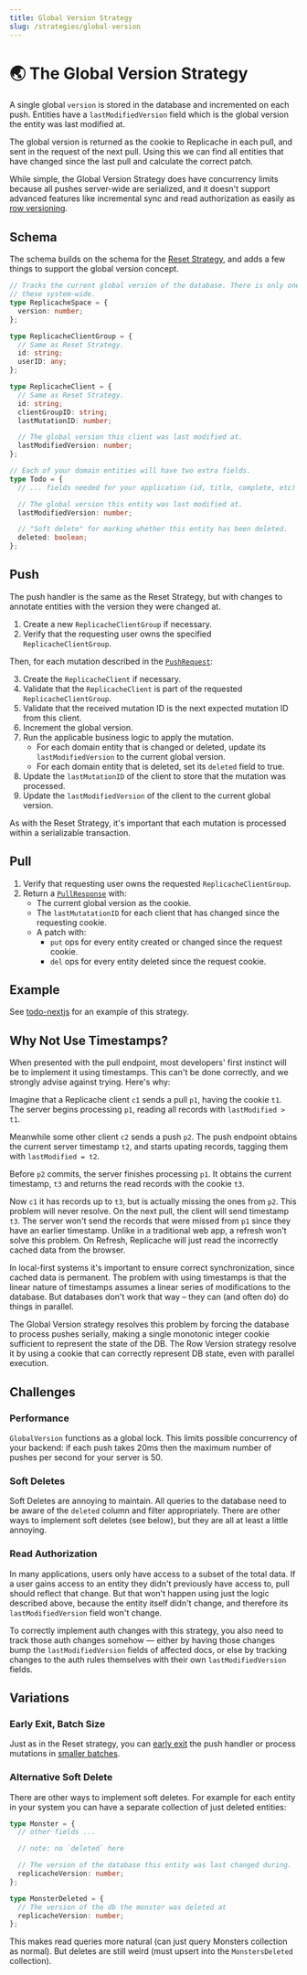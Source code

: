 ```yaml
---
title: Global Version Strategy
slug: /strategies/global-version
---
```


# 🌏 The Global Version Strategy

A single global `version` is stored in the database and incremented on each push. Entities have a `lastModifiedVersion` field which is the global version the entity was last modified at.

The global version is returned as the cookie to Replicache in each pull, and sent in the request of the next pull. Using this we can find all entities that have changed since the last pull and calculate the correct patch.

While simple, the Global Version Strategy does have concurrency limits because all pushes server-wide are serialized, and it doesn't support advanced features like incremental sync and read authorization as easily as [row versioning](/strategies/row-version).

## Schema

The schema builds on the schema for the [Reset Strategy](./reset.md), and adds a few things to support the global version concept.

```ts
// Tracks the current global version of the database. There is only one of
// these system-wide.
type ReplicacheSpace = {
  version: number;
};

type ReplicacheClientGroup = {
  // Same as Reset Strategy.
  id: string;
  userID: any;
};

type ReplicacheClient = {
  // Same as Reset Strategy.
  id: string;
  clientGroupID: string;
  lastMutationID: number;

  // The global version this client was last modified at.
  lastModifiedVersion: number;
};

// Each of your domain entities will have two extra fields.
type Todo = {
  // ... fields needed for your application (id, title, complete, etc)

  // The global version this entity was last modified at.
  lastModifiedVersion: number;

  // "Soft delete" for marking whether this entity has been deleted.
  deleted: boolean;
};
```

## Push

The push handler is the same as the Reset Strategy, but with changes to annotate entities with the version they were changed at.

1. Create a new `ReplicacheClientGroup` if necessary.
1. Verify that the requesting user owns the specified `ReplicacheClientGroup`.

Then, for each mutation described in the [`PushRequest`](/reference/server-push#http-request-body):

<ol>
  <li value="3">Create the <code>ReplicacheClient</code> if necessary.</li>
  <li>Validate that the <code>ReplicacheClient</code> is part of the requested <code>ReplicacheClientGroup</code>.</li>
  <li>Validate that the received mutation ID is the next expected mutation ID from this client.</li>
  <li>Increment the global version.</li>
  <li>Run the applicable business logic to apply the mutation.
    <ul>
      <li>For each domain entity that is changed or deleted, update its <code>lastModifiedVersion</code> to the current global version.</li>
      <li>For each domain entity that is deleted, set its <code>deleted</code> field to true.</li>
    </ul>
  </li>
  <li>Update the <code>lastMutationID</code> of the client to store that the mutation was processed.</li>
  <li>Update the <code>lastModifiedVersion</code> of the client to the current global version.</li>
</ol>

As with the Reset Strategy, it's important that each mutation is processed within a serializable transaction.

## Pull

<ol>
  <li>Verify that requesting user owns the requested <code>ReplicacheClientGroup</code>.</li>
  <li>Return a <code><a href="/reference/server-pull#http-response-body">PullResponse</a></code> with:
    <ul>
      <li>The current global version as the cookie.</li>
      <li>The <code>lastMutatationID</code> for each client that has changed since the requesting cookie.</li>
      <li>A patch with:
        <ul>
          <li><code>put</code> ops for every entity created or changed since the request cookie.</li>
          <li><code>del</code> ops for every entity deleted since the request cookie.</li>
        </ul>
      </li>
    </ul>
  </li>
</ol>

## Example

See [todo-nextjs](https://github.com/rocicorp/todo-nextjs) for an example of this strategy.

## Why Not Use Timestamps?

When presented with the pull endpoint, most developers' first instinct will be to implement it using timestamps. This can't be done correctly, and we strongly advise against trying. Here's why:

Imagine that a Replicache client `c1` sends a pull `p1`, having the cookie `t1`. The server begins processing `p1`, reading all records with `lastModified > t1`.

Meanwhile some other client `c2` sends a push `p2`. The push endpoint obtains the current server timestamp `t2`, and starts upating records, tagging them with `lastModified = t2`.

Before `p2` commits, the server finishes processing `p1`. It obtains the current timestamp, `t3` and returns the read records with the cookie `t3`.

Now `c1` it has records up to `t3`, but is actually missing the ones from `p2`. This problem will never resolve. On the next pull, the client will send timestamp `t3`. The server won't send the records that were missed from `p1` since they have an earlier timestamp. Unlike in a traditional web app, a refresh won't solve this problem. On Refresh, Replicache will just read the incorrectly cached data from the browser.

In local-first systems it's important to ensure correct synchronization, since cached data is permanent. The problem with using timestamps is that the linear nature of timestamps assumes a linear series of modifications to the database. But databases don't work that way – they can (and often do) do things in parallel.

The Global Version strategy resolves this problem by forcing the database to process pushes serially, making a single monotonic integer cookie sufficient to represent the state of the DB. The Row Version strategy resolve it by using a cookie that can correctly represent DB state, even with parallel execution.

## Challenges

### Performance

`GlobalVersion` functions as a global lock. This limits possible concurrency of your backend: if each push takes 20ms then the maximum number of pushes per second for your server is 50.

### Soft Deletes

Soft Deletes are annoying to maintain. All queries to the database need to be aware of the `deleted` column and filter appropriately. There are other ways to implement soft deletes (see below), but they are all at least a little annoying.

### Read Authorization

In many applications, users only have access to a subset of the total data. If a user gains access to an entity they didn't previously have access to, pull should reflect that change. But that won't happen using just the logic described above, because the entity itself didn't change, and therefore its `lastModifiedVersion` field won't change.

To correctly implement auth changes with this strategy, you also need to track those auth changes somehow — either by having those changes bump the `lastModifiedVersion` fields of affected docs, or else by tracking changes to the auth rules themselves with their own `lastModifiedVersion` fields.

## Variations

### Early Exit, Batch Size

Just as in the Reset strategy, you can [early exit](./reset#early-exit) the push handler or process mutations in [smaller batches](./reset#batch-size).

### Alternative Soft Delete

There are other ways to implement soft deletes. For example for each entity in your system you can have a separate collection of just deleted entities:

```ts
type Monster = {
  // other fields ...

  // note: no `deleted` here

  // The version of the database this entity was last changed during.
  replicacheVersion: number;
};

type MonsterDeleted = {
  // The version of the db the monster was deleted at
  replicacheVersion: number;
};
```

This makes read queries more natural (can just query Monsters collection as normal). But deletes are still weird (must upsert into the `MonstersDeleted` collection).
